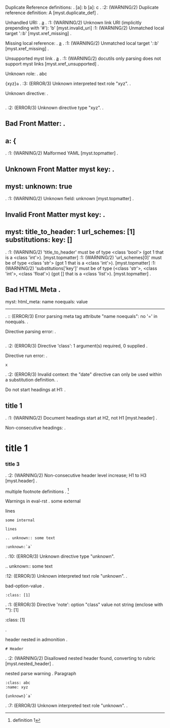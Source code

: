 Duplicate Reference definitions:
.
[a]: b
[a]: c
.
<string>:2: (WARNING/2) Duplicate reference definition: A [myst.duplicate_def]
.

Unhandled URI:
.
[a](b)
.
<string>:1: (WARNING/2) Unknown link URI (implicitly prepending with '#'): 'b' [myst.invalid_uri]
<string>:1: (WARNING/2) Unmatched local target '*:*:b' [myst.xref_missing]
.

Missing local reference:
.
[a](#b)
.
<string>:1: (WARNING/2) Unmatched local target '*:*:b' [myst.xref_missing]
.

Unsupported myst link
.
[a](myst:link)
.
<string>:1: (WARNING/2) docutils only parsing does not support myst links [myst.xref_unsupported]
.

Unknown role:
.
abc

{xyz}`a`
.
<string>:3: (ERROR/3) Unknown interpreted text role "xyz".
.

Unknown directive:
.

```{xyz}
```
.
<string>:2: (ERROR/3) Unknown directive type "xyz".
.

Bad Front Matter:
.
---
a: {
---
.
<string>:1: (WARNING/2) Malformed YAML [myst.topmatter]
.

Unknown Front Matter myst key:
.
---
myst:
  unknown: true
---
.
<string>:1: (WARNING/2) Unknown field: unknown [myst.topmatter]
.

Invalid Front Matter myst key:
.
---
myst:
  title_to_header: 1
  url_schemes: [1]
  substitutions:
    key: []
---
.
<string>:1: (WARNING/2) 'title_to_header' must be of type <class 'bool'> (got 1 that is a <class 'int'>). [myst.topmatter]
<string>:1: (WARNING/2) 'url_schemes[0]' must be of type <class 'str'> (got 1 that is a <class 'int'>). [myst.topmatter]
<string>:1: (WARNING/2) 'substitutions['key']' must be of type (<class 'str'>, <class 'int'>, <class 'float'>) (got [] that is a <class 'list'>). [myst.topmatter]
.

Bad HTML Meta
.
---
myst:
  html_meta:
    name noequals: value

---
.
<string>:: (ERROR/3) Error parsing meta tag attribute "name noequals": no '=' in noequals.
.

Directive parsing error:
.

```{class}
```
.
<string>:2: (ERROR/3) Directive 'class': 1 argument(s) required, 0 supplied
.

Directive run error:
.

```{date}
x
```
.
<string>:2: (ERROR/3) Invalid context: the "date" directive can only be used within a substitution definition.
.

Do not start headings at H1:
.
## title 1
.
<string>:1: (WARNING/2) Document headings start at H2, not H1 [myst.header]
.

Non-consecutive headings:
.
# title 1
### title 3
.
<string>:2: (WARNING/2) Non-consecutive header level increase; H1 to H3 [myst.header]
.

multiple footnote definitions
.
[^a]

[^a]: definition 1
[^a]: definition 2
.
<string>:: (WARNING/2) Multiple footnote definitions found for label: 'a' [myst.footnote]
.

Warnings in eval-rst
.
some external

lines

```{eval-rst}
some internal

lines

.. unknown:: some text

:unknown:`a`
```
.
<string>:10: (ERROR/3) Unknown directive type "unknown".

.. unknown:: some text

<string>:12: (ERROR/3) Unknown interpreted text role "unknown".
.

bad-option-value
.
```{note}
:class: [1]
```
.
<string>:1: (ERROR/3) Directive 'note': option "class" value not string (enclose with ""): [1]

:class: [1]

.

header nested in admonition
.
```{note}
# Header
```
.
<string>:2: (WARNING/2) Disallowed nested header found, converting to rubric [myst.nested_header]
.

nested parse warning
.
Paragraph

```{note}
:class: abc
:name: xyz

{unknown}`a`
```
.
<string>:7: (ERROR/3) Unknown interpreted text role "unknown".
.

